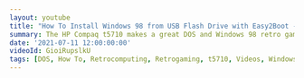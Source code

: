 ```yaml
---
layout: youtube
title: "How To Install Windows 98 from USB Flash Drive with Easy2Boot - HP Compaq t5710"
summary: The HP Compaq t5710 makes a great DOS and Windows 98 retro gaming machine. But how can you install Windows 98 on system with no CD drive? Here's how to do it.
date: '2021-07-11 12:00:00:00'
videoId: GioiRupslkU
tags: [DOS, How To, Retrocomputing, Retrogaming, t5710, Videos, Windows 98]
---
```


